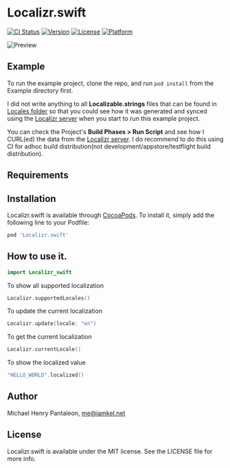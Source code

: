 # Localizr.swift

[![CI Status](https://img.shields.io/travis/michaelhenry/Localizr.swift.svg?style=flat)](https://travis-ci.org/michaelhenry/Localizr.swift)
[![Version](https://img.shields.io/cocoapods/v/Localizr.swift.svg?style=flat)](https://cocoapods.org/pods/Localizr.swift)
[![License](https://img.shields.io/cocoapods/l/Localizr.swift.svg?style=flat)](https://cocoapods.org/pods/Localizr.swift)
[![Platform](https://img.shields.io/cocoapods/p/Localizr.swift.svg?style=flat)](https://cocoapods.org/pods/Localizr.swift)

![Preview](https://raw.githubusercontent.com/michaelhenry/Localizr.swift/master/localizr.gif)


## Example

To run the example project, clone the repo, and run `pod install` from the Example directory first.

I did not write anything to all **Localizable.strings** files that can be found in [Locales folder](Example/Localizr-iOS/Locales) so that you could see how it was generated and synced using the [Localizr server](https://github.com/michaelhenry/localizr) when you start to run this example project.

You can check the Project's **Build Phases > Run Script** and see how I CURL(ed) the data from the [Localizr server](https://github.com/michaelhenry/localizr). I do recommend to do this using CI for adhoc build distribution(not development/appstore/testflight build distribution).


## Requirements

## Installation

Localizr.swift is available through [CocoaPods](https://cocoapods.org). To install
it, simply add the following line to your Podfile:

```ruby
pod 'Localizr.swift'
```

## How to use it.

```swift
import Localizr_swift

```

To show all supported localization
```swift
Localizr.supportedLocales()

```

To update the current localization
```swift
Localizr.update(locale: "en")

```

To get the current localization
```swift
Localizr.currentLocale()

```

To show the localized value
```swift
"HELLO_WORLD".localized()

```


## Author

Michael Henry Pantaleon, me@iamkel.net

## License

Localizr.swift is available under the MIT license. See the LICENSE file for more info.
